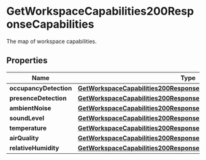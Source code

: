 

# GetWorkspaceCapabilities200ResponseCapabilities

The map of workspace capabilities.

## Properties

| Name | Type | Description | Notes |
|------------ | ------------- | ------------- | -------------|
|**occupancyDetection** | [**GetWorkspaceCapabilities200ResponseCapabilitiesOccupancyDetection**](GetWorkspaceCapabilities200ResponseCapabilitiesOccupancyDetection.md) |  |  [optional] |
|**presenceDetection** | [**GetWorkspaceCapabilities200ResponseCapabilitiesPresenceDetection**](GetWorkspaceCapabilities200ResponseCapabilitiesPresenceDetection.md) |  |  [optional] |
|**ambientNoise** | [**GetWorkspaceCapabilities200ResponseCapabilitiesAmbientNoise**](GetWorkspaceCapabilities200ResponseCapabilitiesAmbientNoise.md) |  |  [optional] |
|**soundLevel** | [**GetWorkspaceCapabilities200ResponseCapabilitiesSoundLevel**](GetWorkspaceCapabilities200ResponseCapabilitiesSoundLevel.md) |  |  [optional] |
|**temperature** | [**GetWorkspaceCapabilities200ResponseCapabilitiesTemperature**](GetWorkspaceCapabilities200ResponseCapabilitiesTemperature.md) |  |  [optional] |
|**airQuality** | [**GetWorkspaceCapabilities200ResponseCapabilitiesAirQuality**](GetWorkspaceCapabilities200ResponseCapabilitiesAirQuality.md) |  |  [optional] |
|**relativeHumidity** | [**GetWorkspaceCapabilities200ResponseCapabilitiesRelativeHumidity**](GetWorkspaceCapabilities200ResponseCapabilitiesRelativeHumidity.md) |  |  [optional] |




